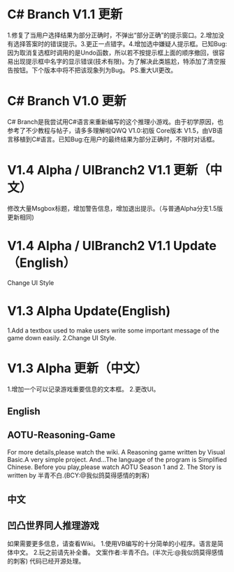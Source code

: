 # C# Branch V1.1 更新
1.修复了当用户选择结果为部分正确时，不弹出“部分正确”的提示窗口。2.增加没有选择答案时的错误提示。3.更正一点错字。4.增加选中嫌疑人提示框。已知Bug:因为取消复选框时调用的是Undo函数，所以若不按提示框上面的顺序撤回，很容易出现提示框中名字的显示错误(技术有限)。为了解决此类尴尬，特添加了清空报告按钮。下个版本中将不把该现象列为Bug。
PS.重大UI更改。
# C# Branch V1.0 更新
C# Branch是我尝试用C#语言来重新编写的这个推理小游戏。由于初学原因，也参考了不少教程与帖子，请多多理解啦QWQ
V1.0:初版 Core版本 V1.5，由VB语言移植到C#语言。已知Bug:在用户的最终结果为部分正确时，不限时对话框。

# V1.4 Alpha / UIBranch2 V1.1 更新（中文）
修改大量Msgbox标题，增加警告信息，增加退出提示。（与普通Alpha分支1.5版更新相同)

# V1.4 Alpha / UIBranch2 V1.1 Update（English）
Change UI Style

# V1.3 Alpha Update(English)
1.Add a textbox used to make users write some important message of the game down easily.
2.Change UI Style.

# V1.3 Alpha 更新（中文）
1.增加一个可以记录游戏重要信息的文本框。
2.更改UI。

## English
## AOTU-Reasoning-Game ##
For more details,please watch the wiki.
A Reasoning game written by Visual Basic.A very simple project.
And...The language of the program is Simplified Chinese.
Before you play,please watch AOTU Season 1 and 2.
The Story is written by 半青不白.(BCY:@我似鸽莫得感情的刺客)

## 中文
## 凹凸世界同人推理游戏 ##
如果需要更多信息，请查看Wiki。
1.使用VB编写的十分简单的小程序。语言是简体中文。
2.玩之前请先补全番。
文案作者:半青不白。(半次元:@我似鸽莫得感情的刺客)
代码已经开源处理。
